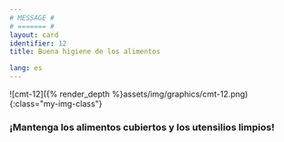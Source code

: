 ```yaml
---
# MESSAGE #
# ======= #
layout: card
identifier: 12
title: Buena higiene de los alimentos

lang: es
---
```


![cmt-12]({% render_depth %}assets/img/graphics/cmt-12.png){:class="my-img-class"}

### ¡Mantenga los alimentos cubiertos y los utensilios limpios!

